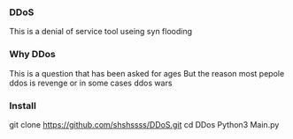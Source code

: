 ### DDoS
This is a denial of service tool useing syn flooding

### Why DDos
This is a question that has been asked for ages 
But the reason most pepole ddos is revenge or in some cases ddos wars

### Install

git clone https://github.com/shshssss/DDoS.git
cd DDos
Python3 Main.py
